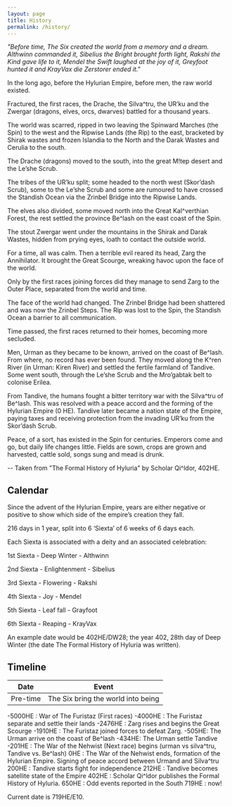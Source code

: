 ```yaml
---
layout: page
title: History
permalink: /history/
---
```


<em>
"Before time, The Six created the world from a memory and a dream. Althwinn commanded it, Sibelius the Bright brought forth light, Rakshi the Kind gave life to it, Mendel the Swift laughed at the joy of it, Greyfoot hunted it and KrayVax die Zerstorer ended it."
</em>

In the long ago, before the Hylurian Empire, before men, the raw world existed.

Fractured, the first races, the Drache, the Silva^tru, the UR’ku and the Zwergar (dragons, elves, orcs, dwarves) battled for a thousand years.

The world was scarred, ripped in two leaving the Spinward Marches (the Spin) to the west and the Ripwise Lands (the Rip) to the east, bracketed by Shirak wastes and frozen Islandia to the North and the Darak Wastes and Cerulia to the south.

The Drache (dragons) moved to the south, into the great M!tep desert and the Le’she Scrub.

The tribes of the UR’ku split; some headed to the north west (Skor’dash Scrub), some to the Le’she Scrub and some are rumoured to have crossed the Standish Ocean via the Zrinbel Bridge into the Ripwise Lands.

The elves also divided, some moved north into the Great Kal^verthian Forest, the rest settled the province Be^lash on the east coast of the Spin.

The stout Zwergar went under the mountains in the Shirak and Darak Wastes, hidden from prying eyes, loath to contact the outside world.

For a time, all was calm. Then a terrible evil reared its head, Zarg the Annihilator. It brought the Great Scourge, wreaking havoc upon the face of the world.

Only by the first races joining forces did they manage to send Zarg to the Outer Place, separated from the world and time.

The face of the world had changed. The Zrinbel Bridge had been shattered and was now the Zrinbel Steps. The Rip was lost to the Spin, the Standish Ocean a barrier to all communication.

Time passed, the first races returned to their homes, becoming more secluded.

Men, Urman as they became to be known, arrived on the coast of Be^lash. From where, no record has ever been found. They moved along the K^ren River (in Urman: Kiren River) and settled the fertile farmland of Tandive. Some went south, through the Le’she Scrub and the Mro’gabtak belt to colonise Erilea.

From Tandive, the humans fought a bitter territory war with the Silva^tru of Be^lash. This was resolved with a peace accord and the forming of the Hylurian Empire (0 HE). Tandive later became a nation state of the Empire, paying taxes and receiving protection from the invading UR’ku from the Skor’dash Scrub.

Peace, of a sort, has existed in the Spin for centuries. Emperors come and go, but daily life changes little. Fields are sown, crops are grown and harvested, cattle sold, songs sung and mead is drunk.

-- Taken from "The Formal History of Hyluria" by Scholar Qi^ldor, 402HE.


## Calendar


Since the advent of the Hylurian Empire, years are either negative or positive to show which side of the empire’s creation they fall.


216 days in 1 year, split into 6 ‘Siexta’ of 6 weeks of 6 days each. 


Each Siexta is associated with a deity and an associated celebration:


1st Siexta - Deep Winter - Althwinn


2nd Siexta - Enlightenment - Sibelius


3rd Siexta - Flowering - Rakshi


4th Siexta - Joy - Mendel


5th Siexta - Leaf fall - Grayfoot


6th Siexta - Reaping - KrayVax


An example date would be 402HE/DW28; the year 402, 28th day of Deep Winter (the date The Formal History of Hyluria was written).


## Timeline


| Date |  Event |
| --- | --- |
| Pre-time |  The Six bring the world into being |


-5000HE : War of The Furistaz (First races)
-4000HE : The Furistaz separate and settle their lands
-2476HE : Zarg rises and begins the Great Scourge
-1910HE : The Furistaz joined forces to defeat Zarg.
-505HE: The Urman arrive on the coast of Be^lash
-434HE: The Urman settle Tandive
-201HE : The War of the Nehwist (Next race) begins (urman vs silva^tru, Tandive vs. Be^lash)
0HE : The War of the Nehwist ends, formation of the Hylurian Empire. Signing of peace accord between Urmand and Silva^tru
200HE : Tandive starts fight for independence
212HE : Tandive becomes satellite state of the Empire
402HE : Scholar Qi^ldor publishes the Formal History of Hyluria.
650HE : Odd events reported in the South
719HE : now!


Current date is 719HE/E10.